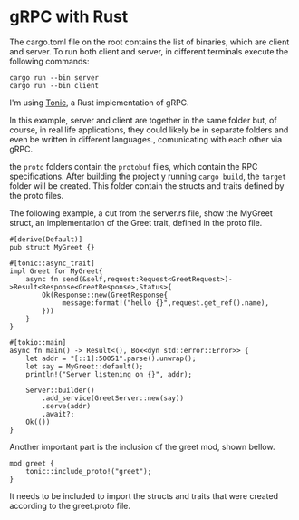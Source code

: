 # gRPC with Rust

The cargo.toml file on the root contains the list of binaries, which are client and server.
To run both client and server, in different terminals execute the following commands:

```
cargo run --bin server
cargo run --bin client
```

I'm using [Tonic](https://github.com/hyperium/tonic), a Rust implementation of gRPC.

In this example, server and client are together in the same folder but, of course, in real life applications, they could likely be in separate folders and even be written in different languages., comunicating with each other via gRPC.

the `proto` folders contain the `protobuf` files, which contain the RPC specifications.
After building the project y running `cargo build`, the `target` folder will be created. This folder contain the structs and traits defined by the proto files.

The following example, a cut from the server.rs file, show the MyGreet struct, an implementation of the Greet trait, defined in the proto file.

```
#[derive(Default)]
pub struct MyGreet {}

#[tonic::async_trait]
impl Greet for MyGreet{
    async fn send(&self,request:Request<GreetRequest>)->Result<Response<GreetResponse>,Status>{
        Ok(Response::new(GreetResponse{
             message:format!("hello {}",request.get_ref().name),
        }))
    }
}

#[tokio::main]
async fn main() -> Result<(), Box<dyn std::error::Error>> {
    let addr = "[::1]:50051".parse().unwrap();
    let say = MyGreet::default();
    println!("Server listening on {}", addr);
    
    Server::builder()
        .add_service(GreetServer::new(say))
        .serve(addr)
        .await?;
    Ok(())
}
```
Another important part is the inclusion of the greet mod, shown bellow.

```
mod greet {
    tonic::include_proto!("greet");
}
```

It needs to be included to import the structs and traits that were created according to the greet.proto file.